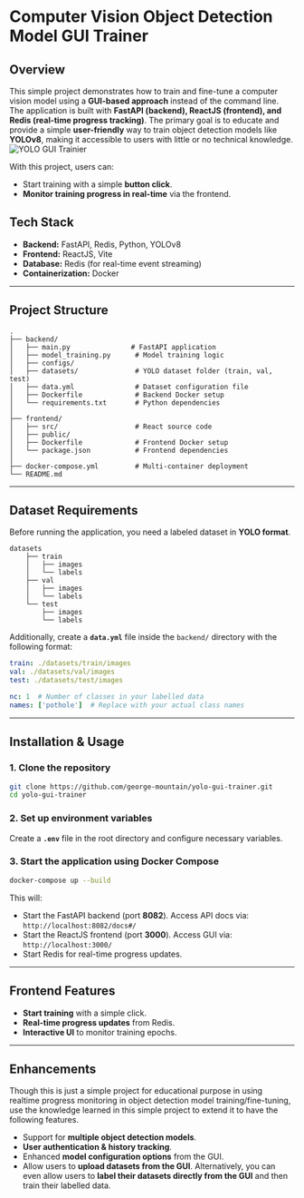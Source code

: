 
# **Computer Vision Object Detection Model GUI Trainer**

## **Overview**
This simple project demonstrates how to train and fine-tune a computer vision model using a **GUI-based approach** instead of the command line. The application is built with **FastAPI (backend), ReactJS (frontend), and Redis (real-time progress tracking)**. The primary goal is to educate and provide a simple **user-friendly** way to train object detection models like **YOLOv8**, making it accessible to users with little or no technical knowledge.
![YOLO GUI Trainier](https://github.com/user-attachments/assets/a75ec6b4-1d1f-4469-91a1-1a12f04227a1)

With this project, users can:

- Start training with a simple **button click**.
- **Monitor training progress in real-time** via the frontend.

## **Tech Stack**
- **Backend:** FastAPI, Redis, Python, YOLOv8
- **Frontend:** ReactJS, Vite
- **Database:** Redis (for real-time event streaming)
- **Containerization:** Docker

---

## **Project Structure**
```
.
├── backend/
│   ├── main.py               # FastAPI application
│   ├── model_training.py      # Model training logic
│   ├── configs/
│   ├── datasets/              # YOLO dataset folder (train, val, test)
│   ├── data.yml               # Dataset configuration file
│   ├── Dockerfile             # Backend Docker setup
│   └── requirements.txt       # Python dependencies
│
├── frontend/
│   ├── src/                   # React source code
│   ├── public/
│   ├── Dockerfile             # Frontend Docker setup
│   └── package.json           # Frontend dependencies
│
├── docker-compose.yml         # Multi-container deployment
└── README.md
```

---

## **Dataset Requirements**
Before running the application, you need a labeled dataset in **YOLO format**.

```
datasets
    ├── train
    │   ├── images
    │   └── labels
    ├── val
    │   ├── images
    │   └── labels
    └── test
        ├── images
        └── labels
```

Additionally, create a **`data.yml`** file inside the `backend/` directory with the following format:

```yaml
train: ./datasets/train/images
val: ./datasets/val/images
test: ./datasets/test/images

nc: 1  # Number of classes in your labelled data
names: ['pothole']  # Replace with your actual class names
```

---

## **Installation & Usage**
### **1. Clone the repository**
```bash
git clone https://github.com/george-mountain/yolo-gui-trainer.git
cd yolo-gui-trainer
```

### **2. Set up environment variables**
Create a **`.env`** file in the root directory and configure necessary variables.

### **3. Start the application using Docker Compose**
```bash
docker-compose up --build
```
This will:
- Start the FastAPI backend (port **8082**). Access API docs via: `http://localhost:8082/docs#/`
- Start the ReactJS frontend (port **3000**). Access GUI via: `http://localhost:3000/`
- Start Redis for real-time progress updates.

---


## **Frontend Features**
- **Start training** with a simple click.
- **Real-time progress updates** from Redis.
- **Interactive UI** to monitor training epochs.

---

## **Enhancements**
Though this is just a simple project for educational purpose in using realtime progress monitoring in object detection model training/fine-tuning, use the knowledge learned in this simple project to extend it to have the following features.
- Support for **multiple object detection models**.
- **User authentication & history tracking**.
- Enhanced **model configuration options** from the GUI.
- Allow users to **upload datasets from the GUI**. Alternatively, you can even allow users to **label their datasets directly from the GUI** and then train their labelled data.

